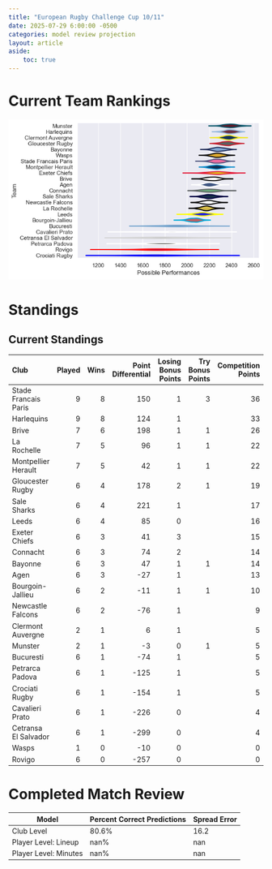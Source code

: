 ```yaml
---  
title: "European Rugby Challenge Cup 10/11"  
date: 2025-07-29 6:00:00 -0500  
categories: model review projection  
layout: article  
aside:  
    toc: true  
---
```

# Current Team Rankings


![Club Rankings](plots/rankings_European_Rugby_Challenge_Cup_1011.png)
# Standings

## Current Standings


| Club                 |   Played |   Wins |   Point Differential |   Losing Bonus Points |   Try Bonus Points |   Competition Points |
|:---------------------|---------:|-------:|---------------------:|----------------------:|-------------------:|---------------------:|
| Stade Francais Paris |        9 |      8 |                  150 |                     1 |                  3 |                   36 |
| Harlequins           |        9 |      8 |                  124 |                     1 |                    |                   33 |
| Brive                |        7 |      6 |                  198 |                     1 |                  1 |                   26 |
| La Rochelle          |        7 |      5 |                   96 |                     1 |                  1 |                   22 |
| Montpellier Herault  |        7 |      5 |                   42 |                     1 |                  1 |                   22 |
| Gloucester Rugby     |        6 |      4 |                  178 |                     2 |                  1 |                   19 |
| Sale Sharks          |        6 |      4 |                  221 |                     1 |                    |                   17 |
| Leeds                |        6 |      4 |                   85 |                     0 |                    |                   16 |
| Exeter Chiefs        |        6 |      3 |                   41 |                     3 |                    |                   15 |
| Connacht             |        6 |      3 |                   74 |                     2 |                    |                   14 |
| Bayonne              |        6 |      3 |                   47 |                     1 |                  1 |                   14 |
| Agen                 |        6 |      3 |                  -27 |                     1 |                    |                   13 |
| Bourgoin-Jallieu     |        6 |      2 |                  -11 |                     1 |                  1 |                   10 |
| Newcastle Falcons    |        6 |      2 |                  -76 |                     1 |                    |                    9 |
| Clermont Auvergne    |        2 |      1 |                    6 |                     1 |                    |                    5 |
| Munster              |        2 |      1 |                   -3 |                     0 |                  1 |                    5 |
| Bucuresti            |        6 |      1 |                  -74 |                     1 |                    |                    5 |
| Petrarca Padova      |        6 |      1 |                 -125 |                     1 |                    |                    5 |
| Crociati Rugby       |        6 |      1 |                 -154 |                     1 |                    |                    5 |
| Cavalieri Prato      |        6 |      1 |                 -226 |                     0 |                    |                    4 |
| Cetransa El Salvador |        6 |      1 |                 -299 |                     0 |                    |                    4 |
| Wasps                |        1 |      0 |                  -10 |                     0 |                    |                    0 |
| Rovigo               |        6 |      0 |                 -257 |                     0 |                    |                    0 |



# Completed Match Review


| Model | Percent Correct Predictions | Spread Error |
| ------ | ------ | ------ |
| Club Level | 80.6% | 16.2 |
| Player Level: Lineup | nan% | nan |
| Player Level: Minutes | nan% | nan |

